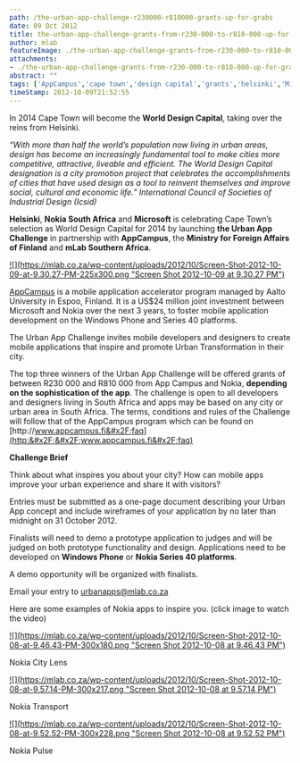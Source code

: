 ```yaml
---
path: /the-urban-app-challenge-r230000-r810000-grants-up-for-grabs
date: 09 Oct 2012
title: the-urban-app-challenge-grants-from-r230-000-to-r810-000-up-for-grabs
author: mlab
featureImage: ./the-urban-app-challenge-grants-from-r230-000-to-r810-000-up-for-grabs.png
attachments: 
- ./the-urban-app-challenge-grants-from-r230-000-to-r810-000-up-for-grabs.png
abstract: ""
tags: ['AppCampus','cape town','design capital','grants','helsinki','Microsoft','nokia','urban','urban app','urban transformation']
timeStamp: 2012-10-09T21:52:55
---
```


In 2014 Cape Town will become the **World Design Capital**, taking over the reins from Helsinki.

_“With more than half the world’s population now living in urban areas, design has become an increasingly fundamental tool to make cities more competitive, attractive, liveable and efficient. The World Design Capital designation is a city promotion project that celebrates the accomplishments of cities that have used design as a tool to reinvent themselves and improve social, cultural and economic life.” International Council of Societies of Industrial Design (Icsid)_

**Helsinki**, **Nokia South Africa** and **Microsoft** is celebrating Cape Town’s selection as World Design Capital for 2014 by launching **the Urban App Challenge** in partnership with **AppCampus**, the **Ministry for Foreign Affairs of Finland** and **mLab Southern Africa**.

[![](https:&#x2F;&#x2F;mlab.co.za&#x2F;wp-content&#x2F;uploads&#x2F;2012&#x2F;10&#x2F;Screen-Shot-2012-10-09-at-9.30.27-PM-225x300.png &quot;Screen Shot 2012-10-09 at 9.30.27 PM&quot;)](https:&#x2F;&#x2F;mlab.co.za&#x2F;wp-content&#x2F;uploads&#x2F;2012&#x2F;10&#x2F;Screen-Shot-2012-10-09-at-9.30.27-PM.png)

[AppCampus](http:&#x2F;&#x2F;youtu.be&#x2F;D4NyCwQ7VL0) is a mobile application accelerator program managed by Aalto University in Espoo, Finland. It is a US$24 million joint investment between Microsoft and Nokia over the next 3 years, to foster mobile application development on the Windows Phone and Series 40 platforms.

The Urban App Challenge invites mobile developers and designers to create mobile applications that inspire and promote Urban Transformation in their city.

The top three winners of the Urban App Challenge will be offered grants of between R230 000 and R810 000 from App Campus and Nokia, **depending on the sophistication of the app**. The challenge is open to all developers and designers living in South Africa and apps may be based on any city or urban area in South Africa. The terms, conditions and rules of the Challenge will follow that of the AppCampus program which can be found on [http:&#x2F;&#x2F;www.appcampus.fi&#x2F;faq](http:&#x2F;&#x2F;www.appcampus.fi&#x2F;faq)

**Challenge Brief**

Think about what inspires you about your city? How can mobile apps improve your urban experience and share it with visitors?

Entries must be submitted as a one-page document describing your Urban App concept and include wireframes of your application by no later than midnight on 31 October 2012.

Finalists will need to demo a prototype application to judges and will be judged on both prototype functionality and design. Applications need to be developed on **Windows Phone** or **Nokia Series 40 platforms**.

A demo opportunity will be organized with finalists.

Email your entry to [urbanapps@mlab.co.za](mailto:urbanapps@mlab.co.za?subject&#x3D;URBAN%20APP%20ENTRY)

Here are some examples of Nokia apps to inspire you. (click image to watch the video)

[![](https:&#x2F;&#x2F;mlab.co.za&#x2F;wp-content&#x2F;uploads&#x2F;2012&#x2F;10&#x2F;Screen-Shot-2012-10-08-at-9.46.43-PM-300x180.png &quot;Screen Shot 2012-10-08 at 9.46.43 PM&quot;)](http:&#x2F;&#x2F;youtu.be&#x2F;vMdNtVqYJIw)

Nokia City Lens

[![](https:&#x2F;&#x2F;mlab.co.za&#x2F;wp-content&#x2F;uploads&#x2F;2012&#x2F;10&#x2F;Screen-Shot-2012-10-08-at-9.57.14-PM-300x217.png &quot;Screen Shot 2012-10-08 at 9.57.14 PM&quot;)](http:&#x2F;&#x2F;youtu.be&#x2F;B2NLVF4e5cY)

Nokia Transport

[![](https:&#x2F;&#x2F;mlab.co.za&#x2F;wp-content&#x2F;uploads&#x2F;2012&#x2F;10&#x2F;Screen-Shot-2012-10-08-at-9.52.52-PM-300x228.png &quot;Screen Shot 2012-10-08 at 9.52.52 PM&quot;)](http:&#x2F;&#x2F;youtu.be&#x2F;eGcjArpZs4A)

Nokia Pulse


